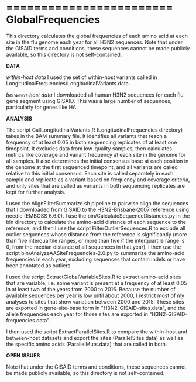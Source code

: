 ========================
GlobalFrequencies
========================

This directory calculates the global frequencies of each amino acid at each site in the flu genome each year for all H3N2 sequences. Note that under the GISAID terms and conditions, these sequences cannot be made publicly available, so this directory is not self-contained.

**DATA**

*within-host data* I used the set of within-host variants called in LongitudinalFrequencies/LongitudinalVariants.data.

*between-host data* I downloaded all human H3N2 sequences for each flu gene segment using GISAID. This was a large number of sequences, particularly for genes like HA.

**ANALYSIS**

The script CallLongitudinalVariants.R (LongitudinalFrequencies directory) takes in the BAM summary file. It identifies all variants that reach a frequency of at least 0.05 in both sequencing replicates of at least one timepoint. It excludes data from low-quality samples, then calculates metrics like coverage and variant frequency at each site in the genome for all samples. It also determines the initial consensus base at each position in the genome at the first sequenced timepoint, and all variants are called relative to this initial consensus. Each site is called separately in each sample and replicate as a variant based on frequency and coverage criteria, and only sites that are called as variants in both sequencing replicates are kept for further analysis.

I used the AlignFilterSummarize.sh pipeline to pairwise align the sequences that I downloaded from GISAID to the H3N2-Brisbane-2007 reference using needle (EMBOSS 6.6.0). I use the bin/CalculateSequenceDistances.py in the bin directory to calculate the amino-acid distance of each sequence to the reference, and then I use the script FilterOutlierSequences.R to exclude all outlier sequences whose distance from the reference is significantly (more than five interquartile ranges, or more than five if the interquartile range is 0, from the median distance of all sequences in that year). I then use the script bin/AnalyzeAASiteFrequencies-2.0.py to summarize the amino-acid frequencies in each year, excluding sequences that contain indels or have been annotated as outliers.

I used the script ExtractGlobalVariableSites.R to extract amino-acid sites that are variable, i.e. some variant is present at a frequency of at least 0.05 in at least two of the years from 2000 to 2016. Because the number of available sequences per year is low until about 2000, I restrict most of my analyses to sites that show variation between 2000 and 2015. These sites are exported in gene-site-base form in "H3N2-GISAID-sites.data", and the allele frequencies each year for those sites are exported in "H3N2-GISAID-frequencies.data".

I then used the script ExtractParallelSites.R to compare the within-host and between-host datasets and export the sites (ParallelSites.data) as well as the specific amino acids (ParallelMuts.data) that are called in both.

**OPEN ISSUES**

Note that under the GISAID terms and conditions, these sequences cannot be made publicly available, so this directory is not self-contained.